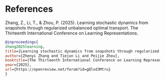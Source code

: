 # References


Zhang, Z., Li, T., & Zhou, P. (2025). Learning stochastic dynamics from snapshots through regularized unbalanced optimal transport. The Thirteenth International Conference on Learning Representations.


```bibtex
@inproceedings{
zhang2025learning,
title={Learning stochastic dynamics from snapshots through regularized unbalanced optimal transport},
author={Zhenyi Zhang and Tiejun Li and Peijie Zhou},
booktitle={The Thirteenth International Conference on Learning Representations},
year={2025},
url={https://openreview.net/forum?id=gQlxd3Mtru}
}
```
</details>